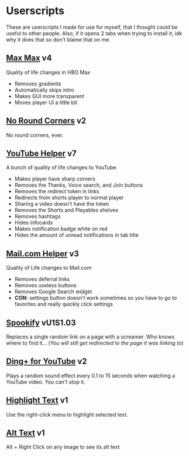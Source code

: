 # Userscripts

These are userscripts I made for use for myself, that I thought could be useful to other people.
Also, if it opens 2 tabs when trying to install it, idk why it does that so don't blame that on me.

## [Max Max](https://github.com/ccn0/userscripts/raw/main/scripts/maxmax.user.js) v4

Quality of life changes in HBO Max

* Removes gradients
* Automatically skips intro
* Makes GUI more transparent
* Moves player UI a little bit

## [No Round Corners](https://github.com/ccn0/userscripts/raw/main/scripts/noroundcorners.user.js) v2

No round corners, ever.

## [YouTube Helper](https://github.com/ccn0/userscripts/raw/main/scripts/youtubehelper.user.js) v7

A bunch of quality of life changes to YouTube.

* Makes player have sharp corners
* Removes the Thanks, Voice search, and Join buttons
* Removes the redirect token in links
* Redirects from shorts player to normal player
* Sharing a video doesn't have the token
* Removes the Shorts and Playables shelves
* Removes hashtags
* Hides infocards
* Makes notification badge white on red
* Hides the amount of unread notifications in tab title
  
## [Mail.com Helper](https://github.com/ccn0/userscripts/raw/main/scripts/mailcomhelper.user.js) v3

Quality of Life changes to Mail.com

* Removes deferral links
* Removes useless buttons
* Removes Google Search widget
* **CON**: settings button doesn't work sometimes so you have to go to favorites and really quickly click settings

## [Spookify](https://github.com/ccn0/userscripts/raw/main/scripts/spookify.user.js) vU1S1.03

Replaces a single random link on a page with a screamer. Who knows where to find it...
(*You will still get redirected to the page it was linking to*)

## [Ding+ for YouTube](https://github.com/ccn0/userscripts/raw/main/scripts/dingplus.user.js) v2

Plays a random sound effect every 0.1 to 15 seconds when watching a YouTube video. You can't stop it.

## [Highlight Text](https://github.com/ccn0/userscripts/raw/main/scripts/highlight.user.js) v1

Use the right-click menu to highlight selected text.

## [Alt Text](https://github.com/ccn0/userscripts/raw/main/scripts/alttext.user.js) v1

Alt + Right Click on any image to see its alt text
